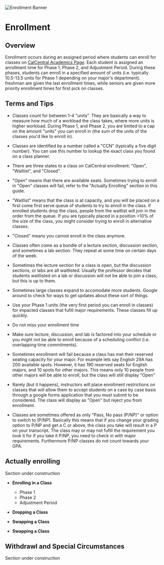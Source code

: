 ![Enrollment Banner](https://www.eteknix.com/wp-content/uploads/2017/03/UC_Berkeley_processed_color_corrected-117.jpg)

# Enrollment

## Overview

Enrollment occurs during an assigned period where students can enroll for classes on [CalCentral Academics Page](https://calcentral.berkeley.edu/academics). Each student is assigned an anrollment time for Phase 1, Phase 2, and Adjustment Period. During these phases, students can enroll in a specified amount of units (i.e. typically 10.5-13.5 units for Phase 1 depending on your major's department). freshman are given the last enrollment times, while seniors are given more priority enrollment times for first pick on classes.

## Terms and Tips

- Classes count for between 1-4 "units". They are basically a way to measure how much of a workload the class takes, where more units is higher workload. During Phase 1, and Phase 2, you are limited to a cap on the amount "units" you can enroll in (the sum of the units of the classes you'd like to enroll in).

- Classes are identified by a number called a "CCN" (typically a five digit number). You can use this number to lookup the exact class you found on a class planner.

- There are three states to a class on CalCentral enrollment: "Open", "Waitlist", and "Closed".

- "Open" means that there are available seats. Sometimes trying to enroll in "Open" classes will fail, refer to the "Actually Enrolling" section in this guide.

- "Waitlist" means that the class is at capacity, and you will be placed on a first come first serve queue of students to try to enroll in the class. If enrolled students drop the class, people from the waitlist will join in the order from the queue. If you are typically placed in a position >10% of the size of the class, you might consider trying to enroll in alternative classes.

- "Closed" means you cannot enroll in the class anymore.

- Classes often come as a bundle of a lecture section, discussion section, and sometimes a lab section. They repeat at some time on certain days of the week.

- Sometimes the lecture section for a class is open, but the discussion sections, or labs are all waitlisted. Usually the professor decides that students waitlisted on a lab or discussion will not be able to join a class, but this is up to them.

- Sometimes large classes expand to accomodate more students. Google around to check for ways to get updates about these sort of things.

- Use your Phase 1 units (the very first period you can enroll in classes) for impacted classes that fufill major requirements. These classes fill up quickly.

- Do not miss your enrollment time

- Make sure lecture, discussion, and lab is factored into your schedule or you might not be able to enroll because of a scheduling conflict (i.e. overlapping time commitments).

- Sometimes enrollment will fail because a class has met their reserved seating capacity for your major. For example lets say English 29A has 200 available spots. However, it has 190 reserved seats for English majors, and 10 spots for other majors. This means only 10 people from other majors will be able to enroll, but the class will still display "Open"

- Rarely (but it happens), instructors will place enrollment restrictions on classes that will allow them to accept students on a case by case basis through a google forms application that you must submit to be considered. The class will display as "Open" but reject you from enrollment.

- Classes are sometimes offered as only "Pass, No pass (P/NP)" or option to switch to (P/NP). Basically this means that if you change your grading option to P/NP and get a C or above, the class you take will result in a P on your transcript. The class may or may not fufill the requirement you took it for if you take it P/NP, you need to check in with major requirements. Furthermore P/NP classes do not count towards your GPA.

## Actually enrolling

Section under construction

- **Enrolling in a Class**

  - Phase 1
  - Phase 2
  - Adjustment Period

- **Dropping a Class**

- **Swapping a Class**

- **Swapping a Class**

## Withdrawl and Special Circumstances

Section under construction
